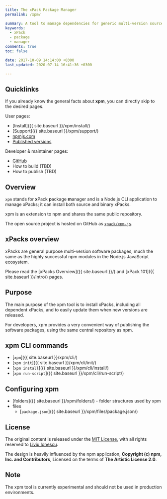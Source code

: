 ```yaml
---
title: The xPack Package Manager
permalink: /xpm/

summary: A tool to manage dependencies for generic multi-version source and binary packages, inspired by npm.
keywords:
  - xPack
  - package
  - manager
comments: true
toc: false

date: 2017-10-09 14:14:00 +0300
last_updated: 2020-07-14 16:41:36 +0300

---
```


## Quicklinks

If you already know the general facts about **xpm**, you can
directly skip to the desired pages.

User pages:

- [Install]({{ site.baseurl }}/xpm/install/)
- [Support]({{ site.baseurl }}/xpm/support/)
- [npmjs.com](https://www.npmjs.com/package/xpm)
- [Published versions](https://www.npmjs.com/package/xpm?activeTab=versions)

Developer & maintainer pages:

- [GitHub](https://github.com/xpack/xpm-js)
- How to build (TBD)
- How to publish (TBD)

## Overview

`xpm` stands for **x**Pack **p**ackage **m**anager and is a Node.js CLI
application to manage xPacks; it can install both source and binary xPacks.

xpm is an extension to npm and shares the same public repository.

The open source project is hosted on GitHub as
[`xpack/xpm-js`](https://github.com/xpack/xpm-js.git).

## xPacks overview

xPacks are general purpose multi-version software packages, much the same
as the highly successful npm modules in the Node.js JavaScript ecosystem.

Please read the [xPacks Overview]({{ site.baseurl }}/) and
[xPack 101]({{ site.baseurl }}/intro/) pages.

## Purpose

The main purpose of the xpm tool is to install xPacks, including all
dependent xPacks, and to easily update them when new versions are released.

For developers, xpm provides a very convenient way of publishing the
software packages, using the same central repository as npm.

## xpm CLI commands

- [`xpm`]({{ site.baseurl }}/xpm/cli/)
- [`xpm init`]({{ site.baseurl }}/xpm/cli/init/)
- [`xpm install`]({{ site.baseurl }}/xpm/cli/install/)
- [`xpm run-script`]({{ site.baseurl }}/xpm/cli/run-script/)

## Configuring xpm

- [folders]({{ site.baseurl }}/xpm/folders/) - folder structures used by xpm
- files
  - [`package.json`]({{ site.baseurl }}/xpm/files/package.json/)

## License

The original content is released under the
[MIT License](https://opensource.org/licenses/MIT), with all rights reserved to
[Liviu Ionescu](https://github.com/ilg-ul).

The design is heavily influenced by the npm application,
**Copyright (c) npm, Inc. and Contributors**, Licensed on the terms of
**The Artistic License 2.0**.

## Note

The xpm tool is currently experimental and should not be used in production environments.
